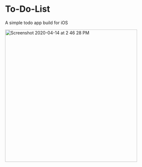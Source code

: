 # To-Do-List
A simple todo app build for iOS

<img width="431" alt="Screenshot 2020-04-14 at 2 46 28 PM" src="https://user-images.githubusercontent.com/4607881/79207859-e0b1dd80-7e5e-11ea-8bb3-d8e988ca0c30.png">
